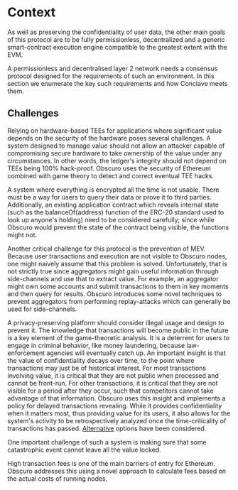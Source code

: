 # Context
As well as preserving the confidentiality of user data, the other main goals of this protocol are to be fully permissionless, decentralized and a generic smart-contract execution engine compatible to the greatest extent with the EVM.

A permissionless and decentralised layer 2 network needs a consensus protocol designed for the requirements of such an environment. In this section we enumerate the key such requirements and how Conclave meets them.

## Challenges
Relying on hardware-based TEEs for applications where significant value depends on the security of the hardware poses several challenges. A system designed to manage value should not allow an attacker capable of compromising secure hardware to take ownership of the value under any circumstances. In other words, the ledger's integrity should not depend on TEEs being 100% hack-proof. Obscuro uses the security of Ethereum combined with game theory to detect and correct eventual TEE hacks.

A system where everything is encrypted all the time is not usable. There must be a way for users to query their data or prove it to third parties. Additionally, an existing application contract which reveals internal state (such as the balanceOf(address) function of the ERC-20 standard used to look up anyone's holding) need to be considered carefully; since while Obscuro would prevent the state of the contract being visible, the functions might not.

Another critical challenge for this protocol is the prevention of MEV. Because user transactions and execution are not visible to Obscuro nodes, one might naively assume that this problem is solved. Unfortunately, that is not strictly true since aggregators might gain useful information through side-channels and use that to extract value. For example, an aggregator might own some accounts and submit transactions to them in key moments and then query for results. Obscuro introduces some novel techniques to prevent aggregators from performing replay-attacks which can generally be used for side-channels.

A privacy-preserving platform should consider illegal usage and design to prevent it.  The knowledge that transactions will become public in the future is a key element of the game-theoretic analysis. It is a deterrent for users to engage in criminal behavior, like money laundering, because law-enforcement agencies will eventually catch up. An important insight is that the value of confidentiality decays over time, to the point where transactions may just be of historical interest. For most transactions involving value, it is critical that they are not public when processed and cannot be front-run. For other transactions, it is critical that they are not visible for a period after they occur, such that competitors cannot take advantage of that information. Obscuro uses this insight and implements a policy for delayed transactions revealing. While it provides confidentiality when it matters most, thus providing value for its users, it also allows for the system's activity to be retrospectively analyzed once the time-criticality of transactions has passed. [Alternative](./appendix.md#alternative-revelation-options) options have been considered.

One important challenge of such a system is making sure that some catastrophic event cannot leave all the value locked.

High transaction fees is one of the main barriers of entry for Ethereum. Obscuro addresses this using a novel approach to calculate fees based on the actual costs of running nodes.